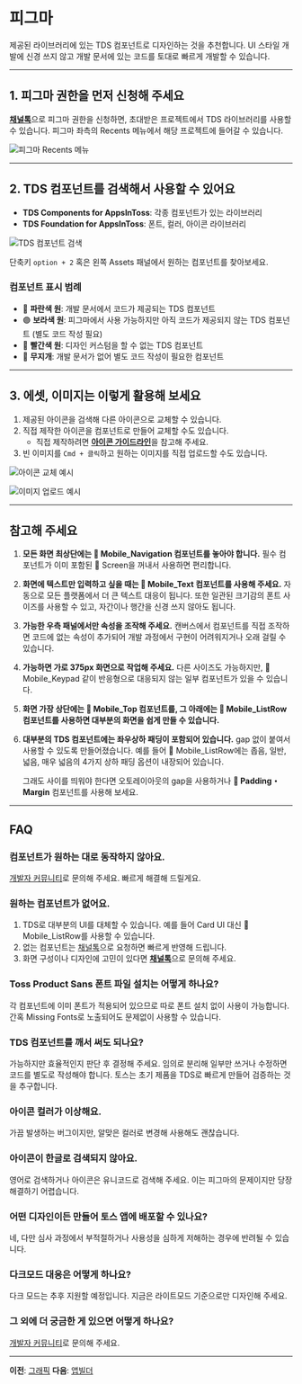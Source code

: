 # 피그마

제공된 라이브러리에 있는 TDS 컴포넌트로 디자인하는 것을 추천합니다. UI 스타일 개발에 신경 쓰지 않고 개발 문서에 있는 코드를 토대로 빠르게 개발할 수 있습니다.

---

## 1. 피그마 권한을 먼저 신청해 주세요

[**채널톡**](https://apps-in-toss.channel.io/workflows/748915)으로 피그마 권한을 신청하면, 초대받은 프로젝트에서 TDS 라이브러리를 사용할 수 있습니다. 피그마 좌측의 Recents 메뉴에서 해당 프로젝트에 들어갈 수 있습니다.

![피그마 Recents 메뉴](/assets/figma-1._66C_i5f.png)

---

## 2. TDS 컴포넌트를 검색해서 사용할 수 있어요

- **TDS Components for AppsInToss**: 각종 컴포넌트가 있는 라이브러리
- **TDS Foundation for AppsInToss**: 폰트, 컬러, 아이콘 라이브러리

![TDS 컴포넌트 검색](/assets/figma-2.DokWANWf.png)

단축키 `option + 2` 혹은 왼쪽 Assets 패널에서 원하는 컴포넌트를 찾아보세요.

### 컴포넌트 표시 범례

- 🔵 **파란색 원**: 개발 문서에서 코드가 제공되는 TDS 컴포넌트
- 🟣 **보라색 원**: 피그마에서 사용 가능하지만 아직 코드가 제공되지 않는 TDS 컴포넌트 (별도 코드 작성 필요)
- 🔴 **빨간색 원**: 디자인 커스텀을 할 수 없는 TDS 컴포넌트
- 🌈 **무지개**: 개발 문서가 없어 별도 코드 작성이 필요한 컴포넌트

---

## 3. 에셋, 이미지는 이렇게 활용해 보세요

1. 제공된 아이콘을 검색해 다른 아이콘으로 교체할 수 있습니다.
2. 직접 제작한 아이콘을 컴포넌트로 만들어 교체할 수도 있습니다.
   - 직접 제작하려면 [**아이콘 가이드라인**](https://www.notion.so/21b714bbfde780fb84bac2acfbb4a6b9?pvs=21)을 참고해 주세요.
3. 빈 이미지를 `Cmd + 클릭`하고 원하는 이미지를 직접 업로드할 수도 있습니다.

![아이콘 교체 예시](/assets/figma-3.CZZu8QdX.png)

![이미지 업로드 예시](/assets/figma-4.BJxjWJBc.png)

---

## 참고해 주세요

1. **모든 화면 최상단에는 🔴 Mobile_Navigation 컴포넌트를 놓아야 합니다.** 필수 컴포넌트가 이미 포함된 🌈 Screen을 꺼내서 사용하면 편리합니다.

2. **화면에 텍스트만 입력하고 싶을 때는 🔵 Mobile_Text 컴포넌트를 사용해 주세요.** 자동으로 모든 플랫폼에서 더 큰 텍스트 대응이 됩니다. 또한 일관된 크기감의 폰트 사이즈를 사용할 수 있고, 자간이나 행간을 신경 쓰지 않아도 됩니다.

3. **가능한 우측 패널에서만 속성을 조작해 주세요.** 캔버스에서 컴포넌트를 직접 조작하면 코드에 없는 속성이 추가되어 개발 과정에서 구현이 어려워지거나 오래 걸릴 수 있습니다.

4. **가능하면 가로 375px 화면으로 작업해 주세요.** 다른 사이즈도 가능하지만, 🔵 Mobile_Keypad 같이 반응형으로 대응되지 않는 일부 컴포넌트가 있을 수 있습니다.

5. **화면 가장 상단에는 🔵 Mobile_Top 컴포넌트를, 그 아래에는 🔵 Mobile_ListRow 컴포넌트를 사용하면 대부분의 화면을 쉽게 만들 수 있습니다.**

6. **대부분의 TDS 컴포넌트에는 좌우상하 패딩이 포함되어 있습니다.** gap 없이 붙여서 사용할 수 있도록 만들어졌습니다. 예를 들어 🔵 Mobile_ListRow에는 좁음, 일반, 넓음, 매우 넓음의 4가지 상하 패딩 옵션이 내장되어 있습니다.

   그래도 사이를 띄워야 한다면 오토레이아웃의 gap을 사용하거나 **🌈 Padding・Margin** 컴포넌트를 사용해 보세요.

---

## FAQ

### 컴포넌트가 원하는 대로 동작하지 않아요.

[개발자 커뮤니티](https://techchat-apps-in-toss.toss.im/)로 문의해 주세요. 빠르게 해결해 드릴게요.

### 원하는 컴포넌트가 없어요.

1. TDS로 대부분의 UI를 대체할 수 있습니다. 예를 들어 Card UI 대신 🔵 Mobile_ListRow를 사용할 수 있습니다.
2. 없는 컴포넌트는 [채널톡](https://apps-in-toss.channel.io/workflows/787658)으로 요청하면 빠르게 반영해 드립니다.
3. 화면 구성이나 디자인에 고민이 있다면 [**채널톡**](https://apps-in-toss.channel.io/workflows/787658)으로 문의해 주세요.

### Toss Product Sans 폰트 파일 설치는 어떻게 하나요?

각 컴포넌트에 이미 폰트가 적용되어 있으므로 따로 폰트 설치 없이 사용이 가능합니다. 간혹 Missing Fonts로 노출되어도 문제없이 사용할 수 있습니다.

### TDS 컴포넌트를 깨서 써도 되나요?

가능하지만 효율적인지 판단 후 결정해 주세요. 임의로 분리해 일부만 쓰거나 수정하면 코드를 별도로 작성해야 합니다. 토스는 초기 제품을 TDS로 빠르게 만들어 검증하는 것을 추구합니다.

### 아이콘 컬러가 이상해요.

가끔 발생하는 버그이지만, 알맞은 컬러로 변경해 사용해도 괜찮습니다.

### 아이콘이 한글로 검색되지 않아요.

영어로 검색하거나 아이콘은 유니코드로 검색해 주세요. 이는 피그마의 문제이지만 당장 해결하기 어렵습니다.

### 어떤 디자인이든 만들어 토스 앱에 배포할 수 있나요?

네, 다만 심사 과정에서 부적절하거나 사용성을 심하게 저해하는 경우에 반려될 수 있습니다.

### 다크모드 대응은 어떻게 하나요?

다크 모드는 추후 지원할 예정입니다. 지금은 라이트모드 기준으로만 디자인해 주세요.

### 그 외에 더 궁금한 게 있으면 어떻게 하나요?

[개발자 커뮤니티](https://techchat-apps-in-toss.toss.im/)로 문의해 주세요.

---

**이전**: [그래픽](/design/resources.html)
**다음**: [앱빌더](/design/prepare/deus.html)
